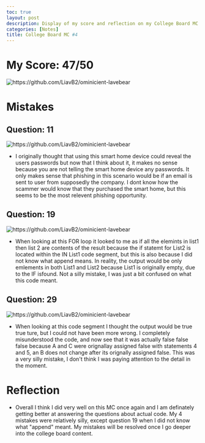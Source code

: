 ```yaml
---
toc: true
layout: post
description: Display of my score and reflection on my College Board MC #4
categories: [Notes]
title: College Board MC #4
---
```


# My Score: 47/50

![]({{site.baseurl}}/images/final1.png "https://github.com/LiavB2/ominicient-lavebear")


# Mistakes

## Question: 11

![]({{site.baseurl}}/images/final11.png "https://github.com/LiavB2/ominicient-lavebear")

- I originally thought that using this smart home device could reveal the users passwords but now that I think about it, it makes no sense because you are not telling the smart home device any passwords. It only makes sense that phishing in this scenario would be if an email is sent to user from supposedly the company. I dont know how the scammer would know that they purchased the smart home, but this seems to be the most relevent phishing opportunity.

## Question: 19

![]({{site.baseurl}}/images/final19.png "https://github.com/LiavB2/ominicient-lavebear")

- When looking at this FOR loop it looked to me as if all the elemints in list1 then list 2 are contents of the result because the if statemt for List2 is located within the IN List1 code segment, but this is also because I did not know what append means. In reality, the output would be only emlements in both List1 and List2 because List1 is originally empty, due to the IF isfound. Not a silly mistake, I was just a bit confused on what this code meant.

## Question: 29

![]({{site.baseurl}}/images/final29.png "https://github.com/LiavB2/ominicient-lavebear")

- When looking at this code segment I thought the output would be true true ture, but I could not have been more wrong. I completely misunderstood the code, and now see that it was actually false false false because A and C were orignallay assigned false with statements 4 and 5, an B does not change after its orignally assigned false. This was a very silly mistake, I don't think I was paying attention to the detail in the moment.

# Reflection
- Overall I think I did very well on this MC once again and I am definately getting better at answering the questions about actual code. My 4 mistakes were relatively silly, except question 19 when I did not know what "append" meant. My mistakes will be resolved once I go deeper into the college board content.